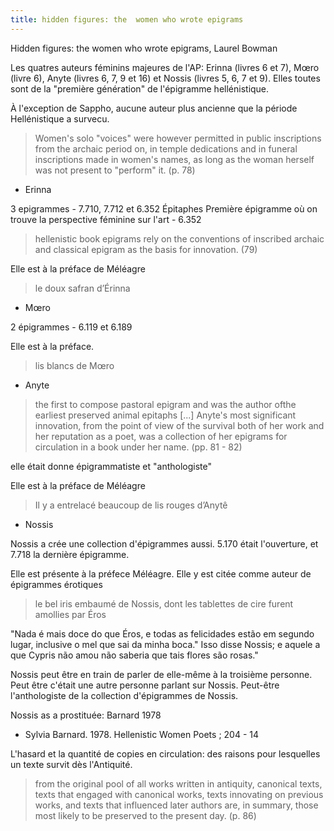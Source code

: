 ```yaml
---
title: hidden figures: the  women who wrote epigrams
---
```


Hidden figures: the women who wrote epigrams, Laurel Bowman

Les quatres auteurs féminins majeures de l'AP: Erinna (livres 6 et 7), Mœro (livre 6), Anyte (livres 6, 7, 9 et 16) et Nossis (livres 5, 6, 7 et 9).
Elles toutes sont de la "première génération" de l'épigramme hellénistique.

À l'exception de Sappho, aucune auteur plus ancienne que la période Hellénistique a survecu.

> Women's solo "voices" were however permitted in public inscriptions from the archaic period on, in temple dedications and in funeral inscriptions made in women's names, as long as the woman herself was not present to "perform" it. (p. 78)

- Erinna

3 epigrammes - 7.710, 7.712 et 6.352
Épitaphes
Première épigramme où on trouve la perspective féminine sur l'art - 6.352

> hellenistic book epigrams rely on the conventions of inscribed archaic and classical epigram as the basis for innovation. (79)

Elle est à la préface de Méléagre
> le doux safran d’Érinna

- Mœro

2 épigrammes - 6.119 et 6.189

Elle est à la préface.
> lis blancs de Mœro

- Anyte

> the first to compose pastoral epigram and was the author ofthe earliest preserved animal epitaphs \[...] Anyte's most significant innovation, from the point of view of the survival both of her work and her reputation as a poet, was a collection of her epigrams for circulation in a book under her name. (pp. 81 - 82)

elle était donne épigrammatiste et "anthologiste"

Elle est à la préface de Méléagre
> Il y a entrelacé beaucoup de lis rouges d’Anytê

- Nossis

Nossis a crée une collection d'épigrammes aussi.
5.170 était l'ouverture, et 7.718 la dernière épigramme.

Elle est présente à la préfece Méléagre. Elle y est citée comme auteur de épigrammes érotiques
>le bel iris embaumé de Nossis, dont les tablettes de cire furent amollies par Éros

"Nada é mais doce do que Éros, e todas as felicidades estão em segundo lugar, inclusive o mel que sai da minha boca."
Isso disse Nossis; e aquele a que Cypris não amou não saberia que tais flores são rosas."

Nossis peut être en train de parler de elle-même à la troisième personne. 
Peut être c'était une autre personne parlant sur Nossis.
Peut-être l'anthologiste de la collection d'épigrammes de Nossis.

Nossis as a prostituée: Barnard 1978
- Sylvia Barnard. 1978. Hellenistic Women Poets ; 204 - 14

L'hasard et la quantité de copies en circulation: des raisons pour lesquelles un texte survit dès l'Antiquité. 

> from the original pool of all works written in antiquity, canonical texts, texts that engaged with canonical works, texts innovating on previous works, and texts that influenced later authors are, in summary, those most likely to be preserved to the present day. (p. 86)